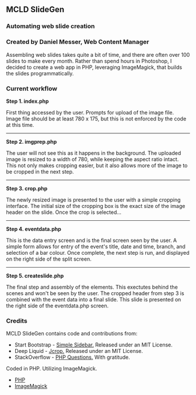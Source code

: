 ## MCLD SlideGen
### Automating web slide creation
### Created by Daniel Messer, Web Content Manager

Assembling web slides takes quite a bit of time, and there are often over 100 slides to make every month. Rather than spend hours in Photoshop, I
decided to create a web app in PHP, leveraging ImageMagick, that builds the slides programmatically.

### Current workflow

**Step 1. index.php**


First thing accessed by the user. Prompts for upload of the image file. Image file should be at least 780 x 175, but this is not enforced by the
code at this time.

---

**Step 2. imgprep.php**


The user will not see this as it happens in the background. The uploaded image is resized to a width of 780, while keeping the aspect ratio
intact. This not only makes cropping easier, but it also allows more of the image to be cropped in the next step.

---

**Step 3. crop.php**

The newly resized image is presented to the user with a simple cropping interface. The initial size of the cropping box is the exact size of the
image header on the slide. Once the crop is selected...

---

**Step 4. eventdata.php**

This is the data entry screen and is the final screen seen by the user. A simple form allows for entry of the event's title, date and time,
branch, and selection of a bar colour. Once complete, the next step is run, and displayed on the right side of the split screen.

---

**Step 5. createslide.php**

The final step and assembly of the elements. This exectutes behind the scenes and won't be seen by the user. The cropped header from step 3 is
combined with the event data into a final slide. This slide is presented on the right side of the eventdata.php screen.

### Credits

MCLD SlideGen contains code and contributions from:

* Start Bootstrap - [Simple Sidebar.](http://startbootstrap.com/template-overviews/simple-sidebar/) Released under an MIT License.
* Deep Liquid - [Jcrop.](http://deepliquid.com/content/Jcrop.html) Released under an MIT License.
* StackOverflow - [PHP Questions.](http://stackoverflow.com/questions/tagged/php) With gratitude.

Coded in PHP. Utilizing ImageMagick.

* [PHP](http://php.net)
* [ImageMagick](http://www.imagemagick.org)
